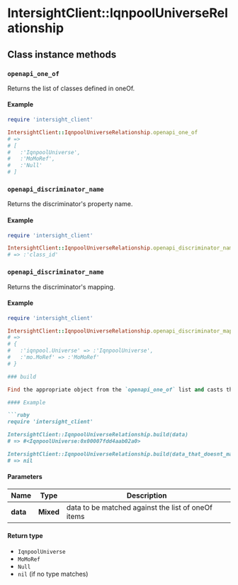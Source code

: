 # IntersightClient::IqnpoolUniverseRelationship

## Class instance methods

### `openapi_one_of`

Returns the list of classes defined in oneOf.

#### Example

```ruby
require 'intersight_client'

IntersightClient::IqnpoolUniverseRelationship.openapi_one_of
# =>
# [
#   :'IqnpoolUniverse',
#   :'MoMoRef',
#   :'Null'
# ]
```

### `openapi_discriminator_name`

Returns the discriminator's property name.

#### Example

```ruby
require 'intersight_client'

IntersightClient::IqnpoolUniverseRelationship.openapi_discriminator_name
# => :'class_id'
```

### `openapi_discriminator_name`

Returns the discriminator's mapping.

#### Example

```ruby
require 'intersight_client'

IntersightClient::IqnpoolUniverseRelationship.openapi_discriminator_mapping
# =>
# {
#   :'iqnpool.Universe' => :'IqnpoolUniverse',
#   :'mo.MoRef' => :'MoMoRef'
# }

### build

Find the appropriate object from the `openapi_one_of` list and casts the data into it.

#### Example

```ruby
require 'intersight_client'

IntersightClient::IqnpoolUniverseRelationship.build(data)
# => #<IqnpoolUniverse:0x00007fdd4aab02a0>

IntersightClient::IqnpoolUniverseRelationship.build(data_that_doesnt_match)
# => nil
```

#### Parameters

| Name | Type | Description |
| ---- | ---- | ----------- |
| **data** | **Mixed** | data to be matched against the list of oneOf items |

#### Return type

- `IqnpoolUniverse`
- `MoMoRef`
- `Null`
- `nil` (if no type matches)

